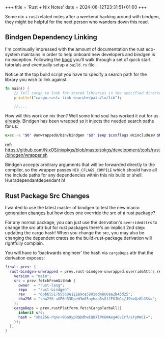 +++
title = 'Rust + Nix Notes'
date = 2024-08-12T23:31:51+01:00
+++

Some nix + rust related notes after a weekend hacking around with bindgen,
they might be helpful for the next person who wanders down this road.

##  Bindgen Dependency Linking

I'm continually impressed with the amount of documentation the rust eco-system maintains in order to help onboard 
new developers and bindgen is no exception. Following the [book](https://github.com/rust-lang/rust-bindgen/blob/main/book)
you'll walk through a set of quick start tutorials and eventually setup a `build.rs` file.

Notice at the top build script you have to specify a search path for the library you wish to link against.

```rust
fn main() {
    // Tell cargo to look for shared libraries in the specified directory
    println!("cargo:rustc-link-search=/path/to/lib");

    //.... 
```

How will this work on nix then? Well some kind soul has worked it out for us [already](https://github.com/NixOS/nixpkgs/blob/master/pkgs/development/tools/rust/bindgen/default.nix).
Bindgen has been wrapped so it injects the needed search paths for us:

```sh
exec -a "$0" @unwrapped@/bin/bindgen "$@" $sep $cxxflags @cincludes@ $NIX_CFLAGS_COMPILE
```
ref: https://github.com/NixOS/nixpkgs/blob/master/pkgs/development/tools/rust/bindgen/wrapper.sh

Bindgen accepts arbitrary arguments that will be forwarded directly to the compiler, so the wrapper passes `NIX_CFLAGS_COMPILE`
which should have all the include paths for any dependencies within this nix build or shell. Hurradependantdependant  h!

## Rust Package Src Changes

I wanted to use the latest master of bindgen to test the new macro generation [changes](https://github.com/rust-lang/rust-bindgen/pull/2779) but 
how does one override the src of a rust package?

For any normal package, you can just use the derivation's `overrideAttrs` to change the src attr but for rust packages there's
an implicit 2nd step: updating the cargo hash! 
When you change the src, you may also be changing the dependent crates so the build-rust-package derivation will rightfully complain.

You will have to 'backwards engineer' the hash via `cargoDeps` attr that the derivation exposes:

```nix
final: prev: {
  rust-bindgen-unwrapped = prev.rust-bindgen-unwrapped.overrideAttrs rec { 
    version = "main";
    src = prev.fetchFromGitHub {
      owner  = "rust-lang";
      repo   = "rust-bindgen";
      rev    = "66b65517b5568e122e9ce5902dd4868aa2b43d25";
      sha256 = "sha256-aXF6nR3DpeH3o05uyhaa3s8fJF6JUGs/J9bvQz0LGSs=";
    };
    cargoDeps = prev.rustPlatform.fetchCargoTarball({ 
      inherit src; 
      hash = "sha256-Pqnx+9Oa9ypRQDdhwIQ8XlPm8WAeg4CvEr7/sFyMWCI=";
    });
  };
}
```
